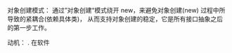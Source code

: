 对象创建模式：
    通过”对象创建“模式绕开 new，来避免对象创建(new) 过程中所导致的紧耦合(依赖具体类)，
    从而支持对象创建的稳定，它是所有接口抽象之后的第一步工作。

动机：
    . 在软件